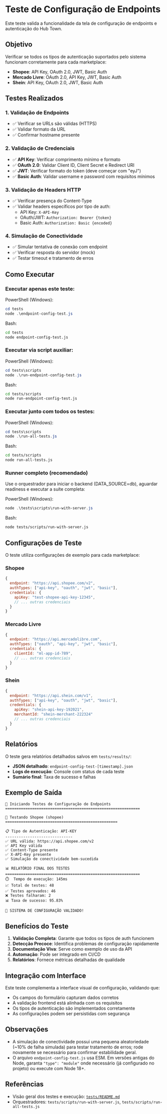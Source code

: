 # Teste de Configuração de Endpoints

Este teste valida a funcionalidade da tela de configuração de endpoints e autenticação do Hub Town.

## Objetivo

Verificar se todos os tipos de autenticação suportados pelo sistema funcionam corretamente para cada marketplace:

- **Shopee**: API Key, OAuth 2.0, JWT, Basic Auth
- **Mercado Livre**: OAuth 2.0, API Key, JWT, Basic Auth  
- **Shein**: API Key, OAuth 2.0, JWT, Basic Auth

## Testes Realizados

### 1. Validação de Endpoints
- ✅ Verificar se URLs são válidas (HTTPS)
- ✅ Validar formato da URL
- ✅ Confirmar hostname presente

### 2. Validação de Credenciais
- ✅ **API Key**: Verificar comprimento mínimo e formato
- ✅ **OAuth 2.0**: Validar Client ID, Client Secret e Redirect URI
- ✅ **JWT**: Verificar formato do token (deve começar com "eyJ")
- ✅ **Basic Auth**: Validar username e password com requisitos mínimos

### 3. Validação de Headers HTTP
- ✅ Verificar presença do Content-Type
- ✅ Validar headers específicos por tipo de auth:
  - API Key: `X-API-Key`
  - OAuth/JWT: `Authorization: Bearer {token}`
  - Basic Auth: `Authorization: Basic {encoded}`

### 4. Simulação de Conectividade
- ✅ Simular tentativa de conexão com endpoint
- ✅ Verificar resposta do servidor (mock)
- ✅ Testar timeout e tratamento de erros

## Como Executar

### Executar apenas este teste:
PowerShell (Windows):
```powershell
cd tests
node .\endpoint-config-test.js
```

Bash:
```bash
cd tests
node endpoint-config-test.js
```

### Executar via script auxiliar:
PowerShell (Windows):
```powershell
cd tests\scripts
node .\run-endpoint-config-test.js
```

Bash:
```bash
cd tests/scripts
node run-endpoint-config-test.js
```

### Executar junto com todos os testes:
PowerShell (Windows):
```powershell
cd tests\scripts
node .\run-all-tests.js
```

Bash:
```bash
cd tests/scripts
node run-all-tests.js
```

### Runner completo (recomendado)

Use o orquestrador para iniciar o backend (DATA_SOURCE=db), aguardar readiness e executar a suíte completa:

PowerShell (Windows):
```powershell
node .\tests\scripts\run-with-server.js
```

Bash:
```bash
node tests/scripts/run-with-server.js
```

## Configurações de Teste

O teste utiliza configurações de exemplo para cada marketplace:

### Shopee
```javascript
{
  endpoint: "https://api.shopee.com/v2",
  authTypes: ["api-key", "oauth", "jwt", "basic"],
  credentials: {
    apiKey: "test-shopee-api-key-12345",
    // ... outras credenciais
  }
}
```

### Mercado Livre
```javascript
{
  endpoint: "https://api.mercadolibre.com",
  authTypes: ["oauth", "api-key", "jwt", "basic"],
  credentials: {
    clientId: "ml-app-id-789",
    // ... outras credenciais
  }
}
```

### Shein
```javascript
{
  endpoint: "https://api.shein.com/v1",
  authTypes: ["api-key", "oauth", "jwt", "basic"],
  credentials: {
    apiKey: "shein-api-key-192021",
    merchantId: "shein-merchant-222324"
    // ... outras credenciais
  }
}
```

## Relatórios

O teste gera relatórios detalhados salvos em `tests/results/`:

- **JSON detalhado**: `endpoint-config-test-[timestamp].json`
- **Logs de execução**: Console com status de cada teste
- **Sumário final**: Taxa de sucesso e falhas

## Exemplo de Saída

```
🚀 Iniciando Testes de Configuração de Endpoints
============================================================

🧪 Testando Shopee (shopee)
==================================================

📋 Tipo de Autenticação: API-KEY
------------------------------
✅ URL válida: https://api.shopee.com/v2
✅ API Key válida
✅ Content-Type presente
✅ X-API-Key presente
✅ Simulação de conectividade bem-sucedida

📊 RELATÓRIO FINAL DOS TESTES
============================================================
⏱️  Tempo de execução: 145ms
📈 Total de testes: 48
✅ Testes aprovados: 46
❌ Testes falharam: 2
📊 Taxa de sucesso: 95.83%

🎉 SISTEMA DE CONFIGURAÇÃO VALIDADO!
```

## Benefícios do Teste

1. **Validação Completa**: Garante que todos os tipos de auth funcionem
2. **Detecção Precoce**: Identifica problemas de configuração rapidamente  
3. **Documentação Viva**: Serve como exemplo de uso da API
4. **Automação**: Pode ser integrado em CI/CD
5. **Relatórios**: Fornece métricas detalhadas de qualidade

## Integração com Interface

 Este teste complementa a interface visual de configuração, validando que:

- Os campos do formulário capturam dados corretos
- A validação frontend está alinhada com os requisitos
- Os tipos de autenticação são implementados corretamente
- As configurações podem ser persistidas com segurança

## Observações

- A simulação de conectividade possui uma pequena aleatoriedade (~10% de falha simulada) para testar tratamento de erros; rode novamente se necessário para confirmar estabilidade geral.
- O arquivo `endpoint-config-test.js` usa ESM. Em versões antigas do Node, garanta `"type": "module"` onde necessário (já configurado no projeto) ou execute com Node 18+.

## Referências

- Visão geral dos testes e execução: [`tests/README.md`](./README.md)
- Orquestradores: `tests/scripts/run-with-server.js`, `tests/scripts/run-all-tests.js`